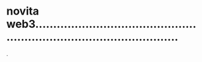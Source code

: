 # novita web3.............................................................................................
.

